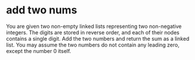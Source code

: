# add two nums
 You are given two non-empty linked lists representing two non-negative integers. The digits are stored in reverse order, and each of their nodes contains a single digit. Add the two numbers and return the sum as a linked list.  You may assume the two numbers do not contain any leading zero, except the number 0 itself.
